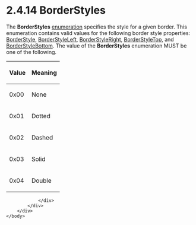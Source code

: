 <html dir="LTR" xmlns:mshelp="http://msdn.microsoft.com/mshelp" xmlns:ddue="http://ddue.schemas.microsoft.com/authoring/2003/5" xmlns:xlink="http://www.w3.org/1999/xlink" xmlns:tool="http://www.microsoft.com/tooltip">
    <head>
        <meta http-equiv="Content-Type" content="text/html; CHARSET=utf-8"></meta>
        <meta name="save" content="history"></meta>
        <title>2.4.14 BorderStyles</title>
        <xml>
            <mshelp:toctitle title="2.4.14 BorderStyles"></mshelp:toctitle>
            <mshelp:rltitle title="[MS-RPL]: BorderStyles"></mshelp:rltitle>
            <mshelp:keyword index="A" term="a992d727-6fbc-4811-a0eb-9c6717446701"></mshelp:keyword>
            <mshelp:attr name="DCSext.ContentType" value="open specification"></mshelp:attr>
            <mshelp:attr name="AssetID" value="a992d727-6fbc-4811-a0eb-9c6717446701"></mshelp:attr>
            <mshelp:attr name="TopicType" value="kbRef"></mshelp:attr>
            <mshelp:attr name="DCSext.Title" value="[MS-RPL]: BorderStyles" />
        </xml>
    </head>
    <body>
        <div id="header">
            <h1 class="heading">2.4.14 BorderStyles</h1>
        </div>
        <div id="mainSection">
            <div id="mainBody">
                <div id="allHistory" class="saveHistory"></div>
                <div id="sectionSection0" class="section" name="collapseableSection">
                    

<p>The <b>BorderStyles</b> <a href="75ae48f7-746b-4b41-919c-6699fa28b3ef.md#gt_846463b5-421c-4d6b-8d82-79d44db666fa">enumeration</a> specifies the
style for a given border. This enumeration contains valid values for the
following border style properties: <a href="9809b305-9266-4a6f-b767-1053cb8a20be.md">BorderStyle</a>, <a href="218d6b4b-5490-4feb-94c8-3a2b47bc7cd2.md">BorderStyleLeft</a>, <a href="cf396273-185b-4eed-8f12-022279ddda3a.md">BorderStyleRight</a>, <a href="81dffda8-35f5-4210-b340-86da768f6bf3.md">BorderStyleTop</a>, and <a href="1c0c20be-0b18-4111-b32c-cc0e025510b0.md">BorderStyleBottom</a>. The
value of the <b>BorderStyles</b> enumeration MUST be one of the following.</p>

<table>
 <thead>
  <tr>
   <th>
   <p>Value</p>
   </th>
   <th>
   <p>Meaning</p>
   </th>
  </tr>
 </thead>
 <tr>
  <td>
  <p>0x00</p>
  </td>
  <td>
  <p>None</p>
  </td>
 </tr>
 <tr>
  <td>
  <p>0x01</p>
  </td>
  <td>
  <p>Dotted</p>
  </td>
 </tr>
 <tr>
  <td>
  <p>0x02</p>
  </td>
  <td>
  <p>Dashed</p>
  </td>
 </tr>
 <tr>
  <td>
  <p>0x03</p>
  </td>
  <td>
  <p>Solid</p>
  </td>
 </tr>
 <tr>
  <td>
  <p>0x04</p>
  </td>
  <td>
  <p>Double</p>
  </td>
 </tr>
</table>

<p> </p>


                </div>
            </div>
        </div>
    </body>
</html>